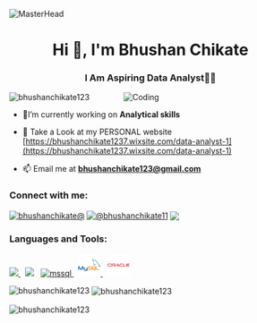 ![MasterHead](https://wallpapercave.com/wp/wp9904460.png)
<h1 align="center">Hi 👋, I'm Bhushan Chikate</h1>
<h3 align="center">I Am Aspiring Data Analyst👨‍⚖️</h3>

<img align="right" alt="Coding" width="300" src="https://media.licdn.com/dms/image/C4D12AQE6YzXUFTjnsA/article-cover_image-shrink_600_2000/0/1620202204598?e=2147483647&v=beta&t=O_SLzSvMEWZLv68CRpzPnzC6pKYQgVfkerXnZz53JWQ">

<p align="left"> <img src="https://komarev.com/ghpvc/?username=bhushanchikate123&label=Profile%20views&color=0e75b6&style=flat" alt="bhushanchikate123" /> </p>

- 🌱I’m currently working on **Analytical skills**

- 📝 Take a Look at my PERSONAL website [https://bhushanchikate1237.wixsite.com/data-analyst-1](https://bhushanchikate1237.wixsite.com/data-analyst-1)

- 📫 Email me at **bhushanchikate123@gmail.com**

<h3 align="left">Connect with me:</h3>
<p align="left">
<a href="https://linkedin.com/in/bhushanchikate@" target="blank"><img align="center" src="https://raw.githubusercontent.com/rahuldkjain/github-profile-readme-generator/master/src/images/icons/Social/linked-in-alt.svg" alt="bhushanchikate@" height="30" width="40" /></a>
<a href="https://www.hackerrank.com/@bhushanchikate11" target="blank"><img align="center" src="https://raw.githubusercontent.com/rahuldkjain/github-profile-readme-generator/master/src/images/icons/Social/hackerrank.svg" alt="@bhushanchikate11" height="30" width="40" /></a>
<a href="mailto:bhushanchikate123@gmail.com" ><img align="center" src="https://img.icons8.com/color/48/000000/gmail-new.png"/></a>
</p>

<h3 align="left">Languages and Tools:</h3>
<a style="padding-right:8px;" href="https://www.microsoft.com/en-in/microsoft-365/excel" target="_blank"><img src="https://img.icons8.com/fluency/48/000000/microsoft-excel-2019.png"/> </a> </a>
<a style="padding-right:8px;" href="https://www.google.com/sheets/about/" target="_blank"> <img src="https://img.icons8.com/color/48/000000/google-sheets.png"/></a>
<a style="padding-right:8px;" href="https://www.microsoft.com/en-us/sql-server" target="_blank" rel="noreferrer"> <img src="https://www.svgrepo.com/show/303229/microsoft-sql-server-logo.svg" alt="mssql" width="40" height="40"/> </a> 
<a style="padding-right:8px;" href="https://www.mysql.com/" target="_blank" rel="noreferrer"> <img src="https://raw.githubusercontent.com/devicons/devicon/master/icons/mysql/mysql-original-wordmark.svg" alt="mysql" width="40" height="40"/> </a> 
<a style="padding-right:8px;" href="https://www.oracle.com/" target="_blank" rel="noreferrer"> <img src="https://raw.githubusercontent.com/devicons/devicon/master/icons/oracle/oracle-original.svg" alt="oracle" width="40" height="40"/> </a> </p>

<p><img align="left" src="https://github-readme-stats.vercel.app/api/top-langs?username=bhushanchikate123&show_icons=true&locale=en&layout=compact" alt="bhushanchikate123" /></p>

<p>&nbsp;<img align="center" src="https://github-readme-stats.vercel.app/api?username=bhushanchikate123&show_icons=true&locale=en" alt="bhushanchikate123" /></p>

<p><img align="center" src="https://github-readme-streak-stats.herokuapp.com/?user=bhushanchikate123&" alt="bhushanchikate123" /></p>

